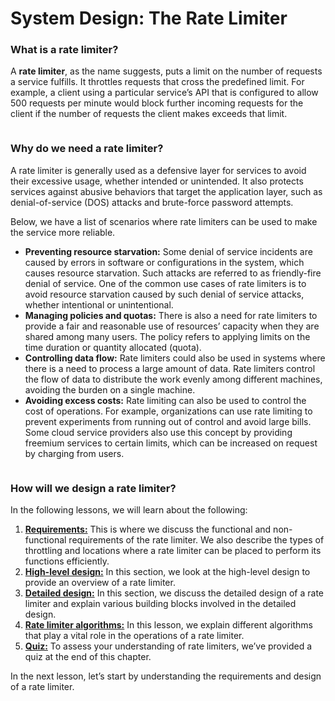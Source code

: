 # System Design: The Rate Limiter

### What is a rate limiter? <a href="#what-is-a-rate-limiter-0" id="what-is-a-rate-limiter-0"></a>

A **rate limiter**, as the name suggests, puts a limit on the number of requests a service fulfills. It throttles requests that cross the predefined limit. For example, a client using a particular service’s API that is configured to allow 500 requests per minute would block further incoming requests for the client if the number of requests the client makes exceeds that limit.

<figure><img src="https://kuweiguge.github.io/Grokking-Modern-System-Design-Interview-Gitbook/.gitbook/assets/Screenshot 2023-09-03 at 1.16.02 AM.png" alt=""><figcaption></figcaption></figure>

### Why do we need a rate limiter? <a href="#why-do-we-need-a-rate-limiter-0" id="why-do-we-need-a-rate-limiter-0"></a>

A rate limiter is generally used as a defensive layer for services to avoid their excessive usage, whether intended or unintended. It also protects services against abusive behaviors that target the application layer, such as denial-of-service (DOS) attacks and brute-force password attempts.

Below, we have a list of scenarios where rate limiters can be used to make the service more reliable.

* **Preventing resource starvation:** Some denial of service incidents are caused by errors in software or configurations in the system, which causes resource starvation. Such attacks are referred to as friendly-fire denial of service. One of the common use cases of rate limiters is to avoid resource starvation caused by such denial of service attacks, whether intentional or unintentional.
* **Managing policies and quotas:** There is also a need for rate limiters to provide a fair and reasonable use of resources’ capacity when they are shared among many users. The policy refers to applying limits on the time duration or quantity allocated (quota).
* **Controlling data flow:** Rate limiters could also be used in systems where there is a need to process a large amount of data. Rate limiters control the flow of data to distribute the work evenly among different machines, avoiding the burden on a single machine.
* **Avoiding excess costs:** Rate limiting can also be used to control the cost of operations. For example, organizations can use rate limiting to prevent experiments from running out of control and avoid large bills. Some cloud service providers also use this concept by providing freemium services to certain limits, which can be increased on request by charging from users.

<figure><img src="https://kuweiguge.github.io/Grokking-Modern-System-Design-Interview-Gitbook/.gitbook/assets/Screenshot 2023-09-03 at 1.16.37 AM.png" alt=""><figcaption></figcaption></figure>

### How will we design a rate limiter? <a href="#how-will-we-design-a-rate-limiter-0" id="how-will-we-design-a-rate-limiter-0"></a>

In the following lessons, we will learn about the following:

1. [**Requirements:**](https://www.educative.io/collection/page/10370001/4941429335392256/5887506125422592) This is where we discuss the functional and non-functional requirements of the rate limiter. We also describe the types of throttling and locations where a rate limiter can be placed to perform its functions efficiently.
2. [**High-level design:**](design-of-a-rate-limiter.md) In this section, we look at the high-level design to provide an overview of a rate limiter.
3. [**Detailed design:**](design-of-a-rate-limiter.md) In this section, we discuss the detailed design of a rate limiter and explain various building blocks involved in the detailed design.
4. [**Rate limiter algorithms:**](rate-limiter-algorithms.md) In this lesson, we explain different algorithms that play a vital role in the operations of a rate limiter.
5. [**Quiz:**](quiz-on-the-rate-limiters-design.md) To assess your understanding of rate limiters, we’ve provided a quiz at the end of this chapter.

In the next lesson, let’s start by understanding the requirements and design of a rate limiter.
